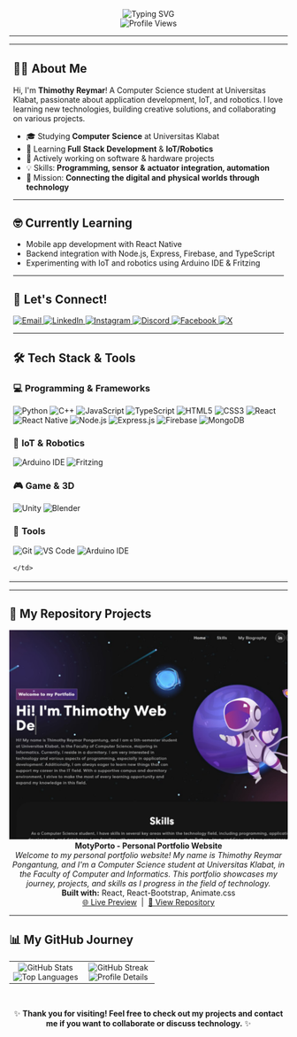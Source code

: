 <div align="center">
  <img src="https://readme-typing-svg.herokuapp.com?font=Fira+Code&size=30&duration=3000&pause=1000&color=5865F2&center=true&vCenter=true&width=600&lines=Computer+Science+Student;IoT+and+Robotics+Developer;Full+Stack+Developer" alt="Typing SVG" />
</div>
<div align="center">
  <img src="https://komarev.com/ghpvc/?username=Thimothy25&label=Profile%20Views&color=5865F2&style=flat" alt="Profile Views">
</div>

---

<table width="100%">
  <tr>
    <td valign="top" width="50%">

## 👨‍🎓 About Me

Hi, I'm **Thimothy Reymar**! A Computer Science student at Universitas Klabat, passionate about application development, IoT, and robotics. I love learning new technologies, building creative solutions, and collaborating on various projects.

- 🎓 Studying **Computer Science** at Universitas Klabat  
- 🌱 Learning **Full Stack Development** & **IoT/Robotics**  
- 🔭 Actively working on software & hardware projects  
- 💡 Skills: **Programming, sensor & actuator integration, automation**  
- 🚀 Mission: **Connecting the digital and physical worlds through technology**

---

## 🤓 Currently Learning

<ul>
  <li>Mobile app development with React Native</li>
  <li>Backend integration with Node.js, Express, Firebase, and TypeScript</li>
  <li>Experimenting with IoT and robotics using Arduino IDE & Fritzing</li>
</ul>

---

## 🔗 Let's Connect!

<div align="left">
  <a href="mailto:thimothypongantung27@gmail.com">
    <img src="https://img.shields.io/badge/Email-D14836?style=for-the-badge&logo=gmail&logoColor=white" alt="Email">
  </a>
  <a href="https://www.linkedin.com/in/thimothy-pongantung-497494288/">
    <img src="https://img.shields.io/badge/LinkedIn-0A66C2?style=for-the-badge&logo=linkedin&logoColor=white" alt="LinkedIn">
  </a>
  <a href="https://www.instagram.com/moty_reymr/?hl=af">
    <img src="https://img.shields.io/badge/Instagram-E4405F?style=for-the-badge&logo=instagram&logoColor=white" alt="Instagram">
  </a>
  <a href="https://discord.com/users/Motzy">
    <img src="https://img.shields.io/badge/Discord-5865F2?style=for-the-badge&logo=discord&logoColor=white" alt="Discord">
  </a>
  <a href="https://www.facebook.com/ThimothyReymarPongantung/">
    <img src="https://img.shields.io/badge/Facebook-1877F2?style=for-the-badge&logo=facebook&logoColor=white" alt="Facebook">
  </a>
  <a href="https://x.com/@ThimothyPongan1">
    <img src="https://img.shields.io/badge/X-000000?style=for-the-badge&logo=x&logoColor=white" alt="X">
  </a>
</div>

---
## 🛠️ Tech Stack & Tools

<div align="left">

### 💻 Programming & Frameworks
<p>
  <img src="https://img.shields.io/badge/Python-3776AB?style=for-the-badge&logo=python&logoColor=white" alt="Python" />
  <img src="https://img.shields.io/badge/C++-00599C?style=for-the-badge&logo=c%2B%2B&logoColor=white" alt="C++" />
  <img src="https://img.shields.io/badge/JavaScript-F7DF1E?style=for-the-badge&logo=javascript&logoColor=black" alt="JavaScript" />
  <img src="https://img.shields.io/badge/TypeScript-007ACC?style=for-the-badge&logo=typescript&logoColor=white" alt="TypeScript" />
  <img src="https://img.shields.io/badge/HTML5-E34F26?style=for-the-badge&logo=html5&logoColor=white" alt="HTML5" />
  <img src="https://img.shields.io/badge/CSS3-1572B6?style=for-the-badge&logo=css3&logoColor=white" alt="CSS3" />
  <img src="https://img.shields.io/badge/React-20232A?style=for-the-badge&logo=react&logoColor=61DAFB" alt="React" />
  <img src="https://img.shields.io/badge/React_Native-20232A?style=for-the-badge&logo=react&logoColor=61DAFB" alt="React Native" />
  <img src="https://img.shields.io/badge/Node.js-339933?style=for-the-badge&logo=nodedotjs&logoColor=white" alt="Node.js" />
  <img src="https://img.shields.io/badge/Express.js-000000?style=for-the-badge&logo=express&logoColor=white" alt="Express.js" />
  <img src="https://img.shields.io/badge/Firebase-FFCA28?style=for-the-badge&logo=firebase&logoColor=black" alt="Firebase" />
  <img src="https://img.shields.io/badge/MongoDB-47A248?style=for-the-badge&logo=mongodb&logoColor=white" alt="MongoDB" />
</p>

### 🤖 IoT & Robotics
<p>
  <img src="https://img.shields.io/badge/Arduino_IDE-00979D?style=for-the-badge&logo=arduino&logoColor=white" alt="Arduino IDE" />
  <img src="https://img.shields.io/badge/Fritzing-CC342D?style=for-the-badge&logo=fritzing&logoColor=white" alt="Fritzing" />
</p>

### 🎮 Game & 3D
<p>
  <img src="https://img.shields.io/badge/Unity-000000?style=for-the-badge&logo=unity&logoColor=white" alt="Unity" />
  <img src="https://img.shields.io/badge/Blender-F5792A?style=for-the-badge&logo=blender&logoColor=white" alt="Blender" />
</p>

### 🧰 Tools
<p>
  <img src="https://img.shields.io/badge/Git-F05032?style=for-the-badge&logo=git&logoColor=white" alt="Git" />
  <img src="https://img.shields.io/badge/VS_Code-0078D4?style=for-the-badge&logo=visual%20studio%20code&logoColor=white" alt="VS Code" />
  <img src="https://img.shields.io/badge/Arduino_IDE-00979D?style=for-the-badge&logo=arduino&logoColor=white" alt="Arduino IDE" />
</p>

</div>

    </td>
  </tr>
</table>

---

## 📂 My Repository Projects

<div align="center">
  <!-- Custom Preview for Portofolio Repository -->
  <a href="https://github.com/Thimothy25/Portofolio">
    <img src="https://raw.githubusercontent.com/Thimothy25/Portofolio/main/src/assets/img/web.jpg" alt="MotyPorto Preview" width="600">
  </a>
  <br>
  <b>MotyPorto - Personal Portfolio Website</b>
  <br>
  <i>
    Welcome to my personal portfolio website! My name is Thimothy Reymar Pongantung, and I'm a Computer Science student at Universitas Klabat, in the Faculty of Computer and Informatics. This portfolio showcases my journey, projects, and skills as I progress in the field of technology.
  </i>
  <br>
  <b>Built with:</b> React, React-Bootstrap, Animate.css
  <br>
  <a href="https://portofolio-khaki-theta.vercel.app/">🌐 Live Preview</a>
  &nbsp;|&nbsp;
  <a href="https://github.com/Thimothy25/Portofolio">🔗 View Repository</a>
</div>

---

## 📊 My GitHub Journey

<table width="100%">
  <tr>
    <td align="center" width="50%">
      <img src="https://github-readme-stats-sigma-five.vercel.app/api?username=Thimothy25&show_icons=true&theme=tokyonight&count_private=true&hide_border=true&include_all_commits=true" height="170" alt="GitHub Stats">
      <br>
      <img src="https://github-readme-stats-sigma-five.vercel.app/api/top-langs/?username=Thimothy25&layout=compact&theme=tokyonight&langs_count=8&hide_border=true" height="170" alt="Top Languages">
    </td>
    <td align="center" width="50%">
      <img src="https://github-readme-streak-stats.herokuapp.com/?user=Thimothy25&theme=tokyonight&hide_border=true" height="170" alt="GitHub Streak">
      <br>
      <img src="https://github-profile-summary-cards.vercel.app/api/cards/profile-details?username=Thimothy25&theme=tokyonight" height="170" alt="Profile Details">
    </td>
  </tr>
</table>

<br>

<div align="center">

✨ **Thank you for visiting! Feel free to check out my projects and contact me if you want to collaborate or discuss technology.** ✨

</div>
